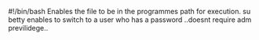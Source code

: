 #!/bin/bash Enables the file to be in the programmes path for execution.
su betty enables to switch to a user who has a password ..doesnt require adm previlidege.. 
